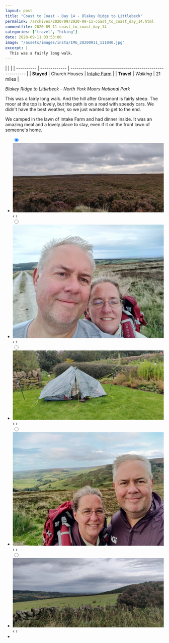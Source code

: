 ```yaml
---
layout: post
title: "Coast to Coast - Day 14 - Blakey Ridge to Littlebeck"
permalink: /archives/2020/09/2020-09-11-coast_to_coast_day_14.html
commentfile: 2020-09-11-coast_to_coast_day_14
categories: ["travel", "hiking"]
date: 2020-09-11 03:53:00
image: "/assets/images/insta/IMG_20200911_111040.jpg"
excerpt: |
  This was a fairly long walk.
---
```


|            |               |
| ---------- | ------------- | -------------------------------------------------------- |
| **Stayed** | Church Houses | [Intake Farm](https://maps.app.goo.gl/Jk7pX2zcNwGTSiaS6) |
| **Travel** | _Walking_     | 21 miles                                                 |

_Blakey Ridge to Littlebeck - North York Moors National Park_

This was a fairly long walk. And the hill after Grosmont is fairly steep. The moor at the top is lovely, but the path is on a road with speedy cars. We didn't have the best weather, so we just wanted to get to the end.

We camped in the lawn of Intake Farm and had dinner inside. It was an amazing meal and a lovely place to stay, even if it on the front lawn of someone's home.

<ul class="slides">
    <input type="radio" name="radio-btn" id="img-1" checked="checked" />
    <li class="slide-container">
        <div class="slide">
          <a href="/assets/images/insta/IMG_20200911_104125.jpg"><img src="/assets/images/insta/IMG_20200911_104125.jpg" /></a>
        </div>
        <div class="nav">
             <label for="img-5" class="prev">&#x2039;</label>
             <label for="img-2" class="next">&#x203a;</label>
         </div>
    </li>    <input type="radio" name="radio-btn" id="img-2"  />
    <li class="slide-container">
        <div class="slide">
          <a href="/assets/images/insta/IMG_20200911_162923.jpg"><img src="/assets/images/insta/IMG_20200911_162923.jpg" /></a>
        </div>
        <div class="nav">
             <label for="img-1" class="prev">&#x2039;</label>
             <label for="img-3" class="next">&#x203a;</label>
         </div>
    </li>    <input type="radio" name="radio-btn" id="img-3"  />
    <li class="slide-container">
        <div class="slide">
          <a href="/assets/images/insta/IMG_20200911_174728.jpg"><img src="/assets/images/insta/IMG_20200911_174728.jpg" /></a>
        </div>
        <div class="nav">
             <label for="img-2" class="prev">&#x2039;</label>
             <label for="img-4" class="next">&#x203a;</label>
         </div>
    </li>    <input type="radio" name="radio-btn" id="img-4"  />
    <li class="slide-container">
        <div class="slide">
          <a href="/assets/images/insta/IMG_20200911_111040.jpg"><img src="/assets/images/insta/IMG_20200911_111040.jpg" /></a>
        </div>
        <div class="nav">
             <label for="img-3" class="prev">&#x2039;</label>
             <label for="img-5" class="next">&#x203a;</label>
         </div>
    </li>
    <input type="radio" name="radio-btn" id="img-5" />
    <li class="slide-container">
        <div class="slide">
          <a href="/assets/images/insta/IMG_20200911_154821.jpg"><img src="/assets/images/insta/IMG_20200911_154821.jpg" /></a>
        </div>
        <div class="nav">
             <label for="img-4" class="prev">&#x2039;</label>
             <label for="img-1" class="next">&#x203a;</label>
         </div>
    </li>
  <li class="nav-dots">
      <label for="img-1" class="nav-dot" id="img-dot-1"></label>      <label for="img-2" class="nav-dot" id="img-dot-2"></label>      <label for="img-3" class="nav-dot" id="img-dot-3"></label>      <label for="img-4" class="nav-dot" id="img-dot-4"></label>
      <label for="img-5" class="nav-dot" id="img-dot-5"></label>
  </li>
</ul>
